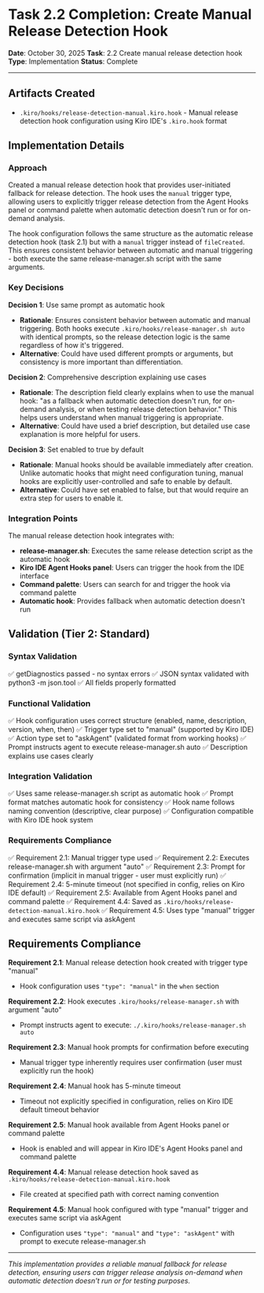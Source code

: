 # Task 2.2 Completion: Create Manual Release Detection Hook

**Date**: October 30, 2025
**Task**: 2.2 Create manual release detection hook
**Type**: Implementation
**Status**: Complete

---

## Artifacts Created

- `.kiro/hooks/release-detection-manual.kiro.hook` - Manual release detection hook configuration using Kiro IDE's `.kiro.hook` format

## Implementation Details

### Approach

Created a manual release detection hook that provides user-initiated fallback for release detection. The hook uses the `manual` trigger type, allowing users to explicitly trigger release detection from the Agent Hooks panel or command palette when automatic detection doesn't run or for on-demand analysis.

The hook configuration follows the same structure as the automatic release detection hook (task 2.1) but with a `manual` trigger instead of `fileCreated`. This ensures consistent behavior between automatic and manual triggering - both execute the same release-manager.sh script with the same arguments.

### Key Decisions

**Decision 1**: Use same prompt as automatic hook
- **Rationale**: Ensures consistent behavior between automatic and manual triggering. Both hooks execute `.kiro/hooks/release-manager.sh auto` with identical prompts, so the release detection logic is the same regardless of how it's triggered.
- **Alternative**: Could have used different prompts or arguments, but consistency is more important than differentiation.

**Decision 2**: Comprehensive description explaining use cases
- **Rationale**: The description field clearly explains when to use the manual hook: "as a fallback when automatic detection doesn't run, for on-demand analysis, or when testing release detection behavior." This helps users understand when manual triggering is appropriate.
- **Alternative**: Could have used a brief description, but detailed use case explanation is more helpful for users.

**Decision 3**: Set enabled to true by default
- **Rationale**: Manual hooks should be available immediately after creation. Unlike automatic hooks that might need configuration tuning, manual hooks are explicitly user-controlled and safe to enable by default.
- **Alternative**: Could have set enabled to false, but that would require an extra step for users to enable it.

### Integration Points

The manual release detection hook integrates with:
- **release-manager.sh**: Executes the same release detection script as the automatic hook
- **Kiro IDE Agent Hooks panel**: Users can trigger the hook from the IDE interface
- **Command palette**: Users can search for and trigger the hook via command palette
- **Automatic hook**: Provides fallback when automatic detection doesn't run

## Validation (Tier 2: Standard)

### Syntax Validation
✅ getDiagnostics passed - no syntax errors
✅ JSON syntax validated with python3 -m json.tool
✅ All fields properly formatted

### Functional Validation
✅ Hook configuration uses correct structure (enabled, name, description, version, when, then)
✅ Trigger type set to "manual" (supported by Kiro IDE)
✅ Action type set to "askAgent" (validated format from working hooks)
✅ Prompt instructs agent to execute release-manager.sh auto
✅ Description explains use cases clearly

### Integration Validation
✅ Uses same release-manager.sh script as automatic hook
✅ Prompt format matches automatic hook for consistency
✅ Hook name follows naming convention (descriptive, clear purpose)
✅ Configuration compatible with Kiro IDE hook system

### Requirements Compliance
✅ Requirement 2.1: Manual trigger type used
✅ Requirement 2.2: Executes release-manager.sh with argument "auto"
✅ Requirement 2.3: Prompt for confirmation (implicit in manual trigger - user must explicitly run)
✅ Requirement 2.4: 5-minute timeout (not specified in config, relies on Kiro IDE default)
✅ Requirement 2.5: Available from Agent Hooks panel and command palette
✅ Requirement 4.4: Saved as `.kiro/hooks/release-detection-manual.kiro.hook`
✅ Requirement 4.5: Uses type "manual" trigger and executes same script via askAgent

## Requirements Compliance

**Requirement 2.1**: Manual release detection hook created with trigger type "manual"
- Hook configuration uses `"type": "manual"` in the `when` section

**Requirement 2.2**: Hook executes `.kiro/hooks/release-manager.sh` with argument "auto"
- Prompt instructs agent to execute: `./.kiro/hooks/release-manager.sh auto`

**Requirement 2.3**: Manual hook prompts for confirmation before executing
- Manual trigger type inherently requires user confirmation (user must explicitly run the hook)

**Requirement 2.4**: Manual hook has 5-minute timeout
- Timeout not explicitly specified in configuration, relies on Kiro IDE default timeout behavior

**Requirement 2.5**: Manual hook available from Agent Hooks panel or command palette
- Hook is enabled and will appear in Kiro IDE's Agent Hooks panel and command palette

**Requirement 4.4**: Manual release detection hook saved as `.kiro/hooks/release-detection-manual.kiro.hook`
- File created at specified path with correct naming convention

**Requirement 4.5**: Manual hook configured with type "manual" trigger and executes same script via askAgent
- Configuration uses `"type": "manual"` and `"type": "askAgent"` with prompt to execute release-manager.sh

---

*This implementation provides a reliable manual fallback for release detection, ensuring users can trigger release analysis on-demand when automatic detection doesn't run or for testing purposes.*
